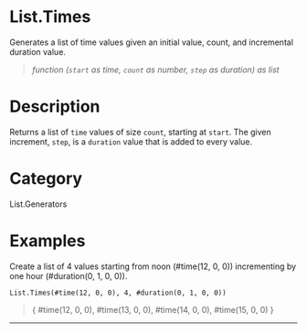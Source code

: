 ﻿# List.Times
Generates a list of time values given an initial value, count, and incremental duration value.
> _function (<code>start</code> as time, <code>count</code> as number, <code>step</code> as duration) as list_
# Description 
Returns a list of <code>time</code> values of size <code>count</code>, starting at <code>start</code>. The given increment, <code>step</code>, is a <code>duration</code> value that is added to every value.
# Category 
List.Generators
# Examples 
Create a list of 4 values starting from noon (#time(12, 0, 0)) incrementing by one hour (#duration(0, 1, 0, 0)).
```
List.Times(#time(12, 0, 0), 4, #duration(0, 1, 0, 0))
```
> {
    #time(12, 0, 0),
    #time(13, 0, 0),
    #time(14, 0, 0),
    #time(15, 0, 0)
}
***
